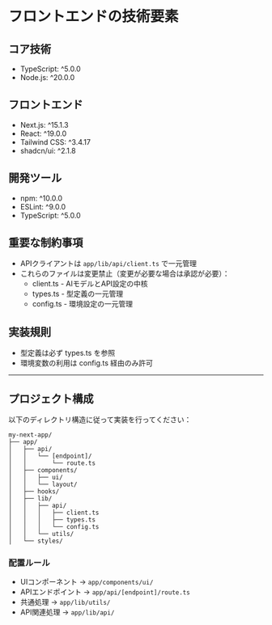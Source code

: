 # フロントエンドの技術要素

## コア技術

- TypeScript: ^5.0.0
- Node.js: ^20.0.0  

## フロントエンド

- Next.js: ^15.1.3
- React: ^19.0.0
- Tailwind CSS: ^3.4.17
- shadcn/ui: ^2.1.8

## 開発ツール

- npm: ^10.0.0
- ESLint: ^9.0.0
- TypeScript: ^5.0.0

## 重要な制約事項

- APIクライアントは `app/lib/api/client.ts` で一元管理
- これらのファイルは変更禁止（変更が必要な場合は承認が必要）：
  - client.ts  - AIモデルとAPI設定の中核
  - types.ts   - 型定義の一元管理
  - config.ts  - 環境設定の一元管理

## 実装規則

- 型定義は必ず types.ts を参照
- 環境変数の利用は config.ts 経由のみ許可

---

## プロジェクト構成

以下のディレクトリ構造に従って実装を行ってください：

```console
my-next-app/
├── app/
│   ├── api/
│   │   └── [endpoint]/
│   │       └── route.ts
│   ├── components/
│   │   ├── ui/
│   │   └── layout/
│   ├── hooks/
│   ├── lib/
│   │   ├── api/
│   │   │   ├── client.ts
│   │   │   ├── types.ts
│   │   │   └── config.ts
│   │   └── utils/
│   └── styles/
```

### 配置ルール

- UIコンポーネント → `app/components/ui/`
- APIエンドポイント → `app/api/[endpoint]/route.ts`
- 共通処理 → `app/lib/utils/`
- API関連処理 → `app/lib/api/`
